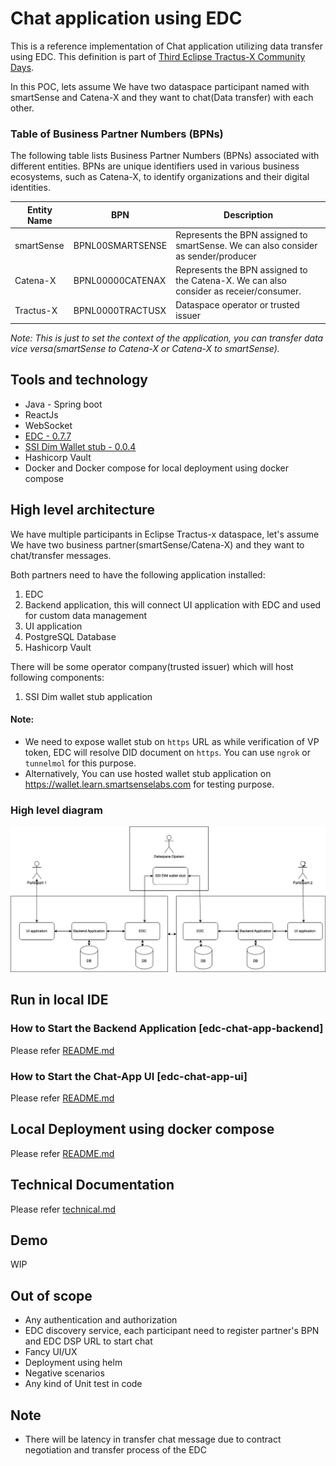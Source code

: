 # Chat application using EDC

This is a reference implementation of Chat application utilizing data transfer using EDC.
This definition is part of [Third Eclipse Tractus-X Community Days](https://eclipse-tractusx.github.io/blog/community-days-12-2024).

In this POC, lets assume We have two dataspace participant named with smartSense and Catena-X and they want to chat(Data transfer) with each other.  

### Table of Business Partner Numbers (BPNs)

The following table lists Business Partner Numbers (BPNs) associated with different entities. BPNs are unique identifiers used in various business ecosystems, such as Catena-X, to identify organizations and their digital identities.

| **Entity Name** | **BPN**          | **Description**                                                                        |
|-----------------|------------------|----------------------------------------------------------------------------------------|
| smartSense      | BPNL00SMARTSENSE | Represents the BPN assigned to smartSense. We can also consider as sender/producer     |
| Catena-X        | BPNL00000CATENAX | Represents the BPN assigned to the Catena-X. We can also consider as receier/consumer. |
| Tractus-X       | BPNL0000TRACTUSX | Dataspace operator or trusted issuer                                                   |

*Note: This is just to set the context of the application, you can transfer data vice versa(smartSense to Catena-X or Catena-X to smartSense).* 

## Tools and technology
- Java - Spring boot
- ReactJs
- WebSocket
- [EDC - 0.7.7](https://github.com/eclipse-tractusx/tractusx-edc)
- [SSI Dim Wallet stub - 0.0.4](https://github.com/eclipse-tractusx/ssi-dim-wallet-stub)
- Hashicorp Vault
- Docker and Docker compose for local deployment using docker compose

## High level architecture

We have multiple participants in Eclipse Tractus-x dataspace, let's assume We have two business partner(smartSense/Catena-X) and they want to chat/transfer messages. 

Both partners need to have the following application installed:

1. EDC 
2. Backend application, this will connect UI application with EDC and used for custom data management 
3. UI application
4. PostgreSQL Database
5. Hashicorp Vault

There will be some operator company(trusted issuer) which will host following components:

1. SSI Dim wallet stub application

#### Note: 
- We need to expose wallet stub on `https` URL as while verification of VP token, EDC will resolve DID document on `https`. You can use `ngrok` or `tunnelmol` for this purpose.
- Alternatively, You can use hosted wallet stub application on https://wallet.learn.smartsenselabs.com for testing purpose.

### High level diagram 

![EDC Chat app.jpg](docs/images/EDC_Chat_app.jpg)

## Run in local IDE
### How to Start the Backend Application [edc-chat-app-backend]

Please refer [README.md](edc-chat-app-backend/README.md)

### How to Start the Chat-App UI [edc-chat-app-ui]

Please refer [README.md](edc-chat-app-ui/README.md)

## Local Deployment using docker compose

Please refer [README.md](deployment/README.md)

## Technical Documentation 

Please refer [technical.md](docs/technical.md)

## Demo

WIP

## Out of scope
- Any authentication and authorization 
- EDC discovery service, each participant need to register partner's BPN and EDC DSP URL to start chat
- Fancy UI/UX
- Deployment using helm
- Negative scenarios
- Any kind of Unit test in code

## Note
- There will be latency in transfer chat message due to contract negotiation and transfer process of the EDC 
